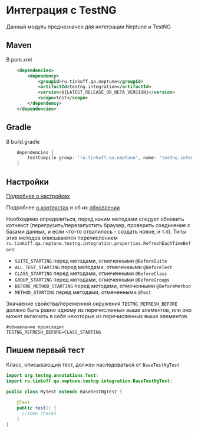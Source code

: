 # Интеграция с TestNG

Данный модуль предназначен для интеграции Neptune и TestNG

## Maven

В pom.xml

```xml
    <dependencies>
        <dependency>
            <groupId>ru.tinkoff.qa.neptune</groupId>
            <artifactId>testng.integration</artifactId>
            <version>${LATEST_RELEASE_OR_BETA_VERSION}</version>
            <scope>test</scope>
        </dependency>
    </dependencies>
```

## Gradle

В build.gradle

```groovy
    dependencies {
        testCompile group: 'ru.tinkoff.qa.neptune', name: 'testng.integration', version: LATEST_RELEASE_OR_BETA_VERSION    
    }
```

## Настройки
[Подробнее о настройках](./../../../core.api/doc/rus/SETTINGS.MD)

Подробнее [о контекстах](./../../../core.api/doc/rus/IDEA.MD#Контекст) и об их [обновлении](./../../../core.api/doc/rus/REFRESHING_STOPPING.MD#Обновление)

Необходимо определиться, перед каким методами следует обновить котнекст (перегрузить/перезапустить браузер, проверить соединение с базами данных, и если
что-то отвалилось - создать новое, и т.п). Типы этих методов описываются перечислением `ru.tinkoff.qa.neptune.testng.integration.properties.RefreshEachTimeBefore`:
- `SUITE_STARTING` перед методами, отмеченными `@BeforeSuite`
- `ALL_TEST_STARTING` перед методами, отмеченными `@BeforeTest`
- `CLASS_STARTING` перед методами, отмеченными `@BeforeClass`
- `GROUP_STARTING` перед методами, отмеченными `@BeforeGroups`
- `BEFORE_METHOD_STARTING` перед методами, отмеченными `@BeforeMethod`
- `METHOD_STARTING` перед методами, отмеченными `@Test`

Значаение свойства/переменной окружения `TESTNG_REFRESH_BEFORE` должно быть равно одному из перечисленных выше элементов, или оно может включать в себя некоторые 
из перечисленных выше элементов

```properties
#обновление происходит 
TESTNG_REFRESH_BEFORE=CLASS_STARTING
```


## Пишем первый тест

Класс, описывающий тест, должен наследоваться от `BaseTestNgTest`

```java
import org.testng.annotations.Test;
import ru.tinkoff.qa.neptune.testng.integration.BaseTestNgTest;

public class MyTest extends BaseTestNgTest {
    
    @Test
    public test() {
      //some checks
    }
}
```